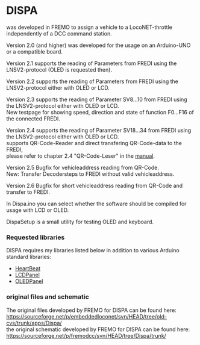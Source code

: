 # DISPA

was developed in FREMO to assign a vehicle to a LocoNET-throttle independently of a DCC command station.<br> 

Version 2.0 (and higher) was developed for the usage on an Arduino-UNO or a compatible board.<br>

Version 2.1 supports the reading of Parameters from FREDI using the LNSV2-protocol (OLED is requested then).<br>

Version 2.2 supports the reading of Parameters from FREDI using the LNSV2-protocol either with OLED or LCD.<br>

Version 2.3 supports the reading of Parameter SV8...10 from FREDI using the LNSV2-protocol either with OLED or LCD.<br>
            New testpage for showing speed, direction and state of function F0...F16 of the connected FREDI.<br>

Version 2.4 supports the reading of Parameter SV18...34 from FREDI using the LNSV2-protocol either with OLED or LCD.<br>
            supports QR-Code-Reader and direct transfering QR-Code-data to the FREDI,<br>
            please refer to chapter 2.4 "QR-Code-Leser" in the [manual](Documentation/Dispa.pdf).<br>

Version 2.5 Bugfix for vehicleaddress reading from QR-Code.<br>
            New: Transfer Decodersteps to FREDI without valid vehicleaddress.<br>

Version 2.6 Bugfix for short vehicleaddress reading from QR-Code and transfer to FREDI.<br>

In Dispa.ino you can select whether the software should be compiled for usage with LCD or OLED.<br>

DispaSetup is a small utility for testing OLED and keyboard.<br>

### Requested libraries
DISPA requires my libraries listed below in addition to various Arduino standard libraries:<br> 
- [HeartBeat](https://www.github.com/Kruemelbahn/HeartBeat)<br>
- [LCDPanel](https://www.github.com/Kruemelbahn/LCDPanel)<br>
- [OLEDPanel](https://www.github.com/Kruemelbahn/OLEDPanel)<br>

### original files and schematic
The original files developed by FREMO for DISPA can be found here:<br>
https://sourceforge.net/p/embeddedloconet/svn/HEAD/tree/old-cvs/trunk/apps/Dispa/<br>
the original schematic developed by FREMO for DISPA can be found here:<br>
https://sourceforge.net/p/fremodcc/svn/HEAD/tree/Dispa/trunk/<br>
